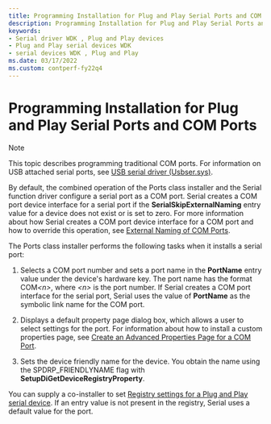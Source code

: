 ```yaml
---
title: Programming Installation for Plug and Play Serial Ports and COM Ports
description: Programming Installation for Plug and Play Serial Ports and COM Ports
keywords:
- Serial driver WDK , Plug and Play devices
- Plug and Play serial devices WDK
- serial devices WDK , Plug and Play
ms.date: 03/17/2022
ms.custom: contperf-fy22q4
---
```


# Programming Installation for Plug and Play Serial Ports and COM Ports

> [!NOTE]
> This topic describes programming traditional COM ports. For information on USB attached serial ports, see [USB serial driver (Usbser.sys)](../usbcon/usb-driver-installation-based-on-compatible-ids.md).

By default, the combined operation of the Ports class installer and the Serial function driver configure a serial port as a COM port. Serial creates a COM port device interface for a serial port if the **SerialSkipExternalNaming** entry value for a device does not exist or is set to zero. For more information about how Serial creates a COM port device interface for a COM port and how to override this operation, see [External Naming of COM Ports](external-naming-of-com-ports.md).

The Ports class installer performs the following tasks when it installs a serial port:

1. Selects a COM port number and sets a port name in the **PortName** entry value under the device's hardware key. The port name has the format COM<em>&lt;n&gt;</em>, where *&lt;n&gt;* is the port number. If Serial creates a COM port interface for the serial port, Serial uses the value of **PortName** as the symbolic link name for the COM port.

2. Displays a default property page dialog box, which allows a user to select settings for the port. For information about how to install a custom properties page, see [Create an Advanced Properties Page for a COM Port](installing-an-advanced-properties-page-for-a-com-port.md).

3. Sets the device friendly name for the device. You obtain the name using the SPDRP\_FRIENDLYNAME flag with **SetupDiGetDeviceRegistryProperty**.

You can supply a co-installer to set [Registry settings for a Plug and Play serial device](registry-settings-for-a-plug-and-play-serial-device.md). If an entry value is not present in the registry, Serial uses a default value for the port.
